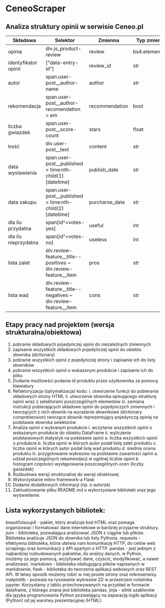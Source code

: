 # CeneoScraper

## Analiza struktury opinii w serwisie Ceneo.pl

|Składowa|Selektor|Zmienna|Typ zmiennej|
|--------|--------|-------|------------|
|opinia|div.js_product-review|review|bs4.element.Tag|
|identyfikator opinii|\["data-entry-id"\]|review_id|str|
|autor|span.user-post__author-name|author|str|
|rekomendacja|span.user-post__author-recomendation > em|recommendation|bool|
|liczba gwiazdek|span.user-post__score-count|stars|float|
|treść|div.user-post__text|content|str|
|data wystawienia|span.user-post__published > time:nth-child(1)\[datetime\]|publish_date|str|
|data zakupu|span.user-post__published > time:nth-child(2)\[datetime\]|purcharse_date|str|
|dla ilu przydatna|span[id^=votes-yes]|useful|int|
|dla ilu nieprzydatna|span[id^=votes-no]|useless|int|
|lista zalet|div.review-feature__title--positives ~ div.review-feature__item|pros|str|
|lista wad|div.review-feature__title--negatives ~ div.review-feature__item|cons|str|

## Etapy pracy nad projektem (wersja strukturalna/obiektowa)

1) pobranie składowych pojedyńczej opinii do niezależnych zmiennych
2) zapisanie wszystkich składowych pojedyńczej opinii do obiektu słownika (dictionary)
3) pobranie wszystkich opinii z pojedyńczej strony i zapisanie ich do listy słowników
4) pobranie wszystkich opinii o wskazanym produkcie i zapisanie ich do pliku
5) Dodanie możliowści podania id produktu przez użytkownika za pomocą klawiatury
6) Refaktoryzacja (optymalizacja) kodu:
    i. utworzenie funkcji do pobierania składowych strony HTML
    ii. utworzenie słownika opisującego strukturę opinii wraz z selektorami poszczególnych elementów
    iii. zamiana instrukcji pobierających składowe opinii do pojedynczych zmiennych i tworzących z nich słownik na wyrażenie słownikowe (dictionary comprehension) tworzące słownik reprezentujący  pojedynczą opinię na podstawie słownika selektorów
7) Analiza opinii o wybranym produkcie
    i. wczytanie wszystkich opinii o wskazanym produkcie do obiektu DataFrame
    ii. wyliczenie podstawowych statystyk na podstawie opinii
        a. liczba wszystkich opinii o produkcie
        b. liczba opinii w których autor podał listę zalet produktu
        c. liczba opinii w których autor podał listę wad produktu
        d. średnia ocena produktu
    iii. przygotowanie wykresów na podstawie zawartości opinii
        a. udział poszczególnych rekomendacji w ogólnej liczbie opinii
        b. histogram częstości występowania poszczególnych ocen (liczby gwiazdek)
8) Rozbudowa wersji strukturalnej do wersji obiektowej
9) Wykorzystanie mikro framework-a Flask
10) Dodanie dodatkowych informacji (np. o autorze)
11) Zaktualizowanie pliku README.md o wykorzystane biblioteki oraz jego wyświetlenie. 

## Lista wykorzystanych bibliotek:

beautifulsoup4 - pakiet, który analizuje kod HTML oraz pomaga organizować i formatować dane internetowe w bardziej przyjazne struktury.
json - biblioteka, pozwalająca analizować JSON z ciągów lub plików. Biblioteka analizuje JSON do słownika lub listy Pythona.
requests - efektywna biblioteka, która ułatwia nam komunikację HTTP, do celów web scrapingu oraz komunikacji z API opartym o HTTP. 
pandas -  jest jednym z najbardziej rozbudowanych pakietów, do analizy danych, w Python, możemy za jego pomocą, wczytywać dane, czyścić, modyfikować, a nawet analizować. 
markdown - biblioteka obsługująca plików napisanych w markdownie,
flask - biblioteka do tworzenia aplikacji webowych oraz REST API. W łatwy sposób możemy robić w niej proste strony oraz mikroserwisy.
matplotlib - pozwala na rysowanie wykresów 2D w przestrzeni notatnika jupyter. Korzystamy z tablic przechowywanych na przykład w formacie dataframe, z którego znana jest biblioteka pandas.
jinja - silnik szablonów dla języka programowania Python pozwalający na separację logiki aplikacji (Python) od jej warstwy prezentacyjnej (HTML).